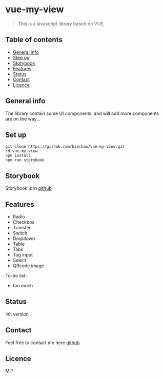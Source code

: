 # vue-my-view
> This is a javascript library based on VUE.

## Table of contents
* [General info](#general-info)
* [Step up](#set-up)
* [Storybook](#storybook)
* [Features](#features)
* [Status](#status)
* [Contact](#contact)
* [Licence](#licence)

## General info
The library contain some UI components, and will add more components are on the way...

## Set up
```
git clone https://github.com/biechao/vue-my-view.git
cd vue-my-view
npm install
npm run storybook
```

## Storybook
Storybook is in [github](https://biechao.github.io/2019/11/20/storybook-static/)

## Features
* Radio
* Checkbox
* Transfer
* Switch
* Dropdown
* Table 
* Tabs
* Tag input
* Select
* QRcode image

To-do list:
* too much

## Status
Init version

## Contact
Feel free to contact me here [github](https://github.com/biechao/vue-my-view)

## Licence
MIT
